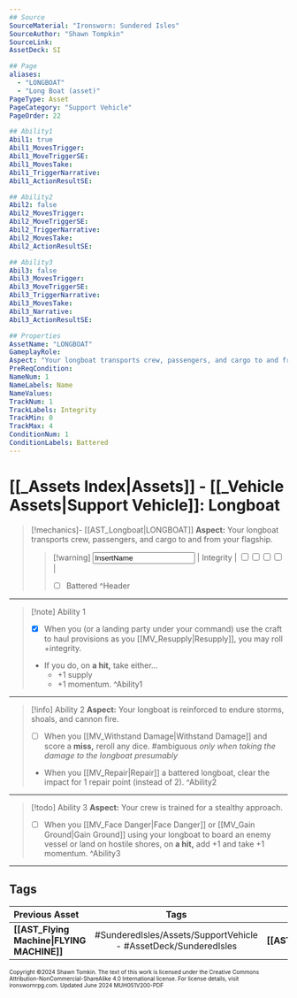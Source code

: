 ```yaml
---
## Source
SourceMaterial: "Ironsworn: Sundered Isles"
SourceAuthor: "Shawn Tompkin"
SourceLink: 
AssetDeck: SI

## Page
aliases:
  - "LONGBOAT"
  - "Long Boat (asset)"
PageType: Asset
PageCategory: "Support Vehicle"
PageOrder: 22

## Ability1
Abil1: true
Abil1_MovesTrigger: 
Abil1_MoveTriggerSE: 
Abil1_MovesTake: 
Abil1_TriggerNarrative: 
Abil1_ActionResultSE: 

## Ability2
Abil2: false
Abil2_MovesTrigger: 
Abil2_MoveTriggerSE: 
Abil2_TriggerNarrative: 
Abil2_MovesTake: 
Abil2_ActionResultSE: 

## Ability3
Abil3: false
Abil3_MovesTrigger: 
Abil3_MoveTriggerSE: 
Abil3_TriggerNarrative: 
Abil3_MovesTake: 
Abil3_Narrative: 
Abil3_ActionResultSE: 

## Properties
AssetName: "LONGBOAT"
GameplayRole: 
Aspect: "Your longboat transports crew, passengers, and cargo to and from your flagship."
PreReqCondition: 
NameNum: 1
NameLabels: Name
NameValues: 
TrackNum: 1
TrackLabels: Integrity
TrackMin: 0
TrackMax: 4
ConditionNum: 1
ConditionLabels: Battered
---
```

# [[_Assets Index|Assets]] - [[_Vehicle Assets|Support Vehicle]]: Longboat

> [!mechanics]- [[AST_Longboat|LONGBOAT]]
> **Aspect:** Your longboat transports crew, passengers, and cargo to and from your flagship.
> > [!warning] <input type=texbox value="InsertName"> | Integrity | <input type="checkbox" /><input type="checkbox" /><input type="checkbox" /><input type="checkbox" /> |
> > - [ ] Battered ^Header
 ___
> [!note] Ability 1
> - [x] When you (or a landing party under your command) use the craft to haul provisions as you [[MV_Resupply|Resupply]], you may roll +integrity.
> - If you do, on **a hit,** take either...
> 	- +1 supply
> 	- +1 momentum. ^Ability1
___
> [!info] Ability 2
> **Aspect:** Your longboat is reinforced to endure storms, shoals, and cannon fire.
> - [ ] When you [[MV_Withstand Damage|Withstand Damage]] and score a **miss,** reroll any dice. #ambiguous _only when taking the damage to the longboat presumably_
> - When you [[MV_Repair|Repair]] a battered longboat, clear the impact for 1 repair point (instead of 2). ^Ability2
___
> [!todo] Ability 3
> **Aspect:** Your crew is trained for a stealthy approach.
> - [ ] When you [[MV_Face Danger|Face Danger]] or [[MV_Gain Ground|Gain Ground]] using your longboat to board an enemy vessel or land on hostile shores, on **a hit,** add +1 and take +1 momentum. ^Ability3
___
## Tags

| Previous Asset | Tags | Next Asset |
| :--- | :---: | ---: |
| **[[AST_Flying Machine\|FLYING MACHINE]]** | #SunderedIsles/Assets/SupportVehicle - #AssetDeck/SunderedIsles | **[[AST_Cannoner\|CANNONEER]]** |

<font size=-2>Copyright ©2024 Shawn Tomkin. The text of this work is licensed under the Creative Commons Attribution-NonCommercial-ShareAlike 4.0 International license. For license details, visit ironswornrpg.com. Updated June 2024 MUH051V200-PDF</font>